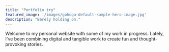```yaml
---
title: "Portfolio try"
featured_image: '/images/gohugo-default-sample-hero-image.jpg'
description: "Barely holding on."
---
```

Welcome to my personal website with some of my work in progress. Lately, I've been combining digital and tangible work to create fun and thought-provoking stories. 
